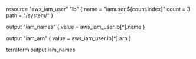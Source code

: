resource "aws_iam_user" "lb" {
    name = "iamuser.${count.index}"
    count = 3
    path = "/system/"
}

output "iam_names" {
    value = aws_iam_user.lb[*].name
}

output "iam_arn" {
    value = aws_iam_user.lb[*].arn
}

terraform output iam_names